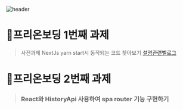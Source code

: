 ![header](https://capsule-render.vercel.app/api?type=waving&color=63a1ff&height=300&section=header&text=RouterDom&fontSize=70&animation=fadeIn&fontAlignY=38&desc=리액트라우터돔직접구현&descAlignY=60&fontColor=ffffff)


# 🚩프리온보딩 1번째 과제
> 사전과제 NextJs yarn start시 동작되는 코드 찾아보기
[설명관련벨로그](https://velog.io/@plugnplay/%EC%9B%90%ED%8B%B0%EB%93%9C-%ED%94%84%EB%A6%AC%EC%98%A8%EB%B3%B4%EB%94%A9CSRSSRNext.js-%EC%82%AC%EC%A0%84%EA%B3%BC%EC%A0%9C)

# 🚩프리온보딩 2번째 과제
> ### React와 HistoryApi 사용하여 spa router 기능 구현하기

